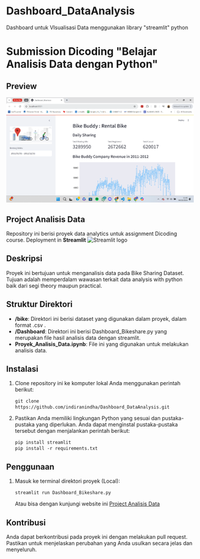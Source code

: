 # Dashboard_DataAnalysis
Dashboard untuk VIsualisasi Data menggunakan library "streamlit" python 



# Submission Dicoding "Belajar Analisis Data dengan Python"

## Preview
![Bike Sharing Dashboard Streamlit Preview](https://github.com/indiranindha/Dashboard_DataAnalysis/blob/main/preview.png)

## Project Analisis Data

Repository ini berisi proyek data analytics untuk assignment Dicoding course. Deployment in **Streamlit** <img src="https://user-images.githubusercontent.com/7164864/217935870-c0bc60a3-6fc0-4047-b011-7b4c59488c91.png" alt="Streamlit logo"></img>

## Deskripsi

Proyek ini bertujuan untuk menganalisis data pada Bike Sharing Dataset. Tujuan adalah memperdalam wawasan terkait data analysis with python baik dari segi theory maupun practical.

## Struktur Direktori

- **/bike**: Direktori ini berisi dataset yang digunakan dalam proyek, dalam format .csv .
- **/Dashboard**: Direktori ini berisi Dashboard_Bikeshare.py yang merupakan file hasil analisis data dengan streamlit.
- **Proyek_Analisis_Data.ipynb**: File ini yang digunakan untuk melakukan analisis data.

## Instalasi

1. Clone repository ini ke komputer lokal Anda menggunakan perintah berikut:

   ```shell
   git clone https://github.com/indiranindha/Dashboard_DataAnalysis.git
   ```

2. Pastikan Anda memiliki lingkungan Python yang sesuai dan pustaka-pustaka yang diperlukan. Anda dapat menginstal pustaka-pustaka tersebut dengan menjalankan perintah berikut:

    ```shell
    pip install streamlit
    pip install -r requirements.txt
    ```

## Penggunaan
1. Masuk ke terminal direktori proyek (Local):

    ```shell
    streamlit run Dashboard_Bikeshare.py
    ```
    Atau bisa dengan kunjungi website ini [Project Analisis Data](http://localhost:8501/#daily-sharing)

## Kontribusi
Anda dapat berkontribusi pada proyek ini dengan melakukan pull request. Pastikan untuk menjelaskan perubahan yang Anda usulkan secara jelas dan menyeluruh.

